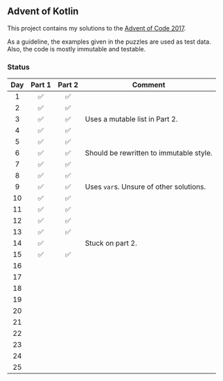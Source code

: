 ## Advent of Kotlin
This project contains my solutions to the [Advent of Code 2017](http://adventofcode.com/2017). 

As a guideline, the examples given in the puzzles are used as test data. Also, the code is mostly immutable and testable.

### Status
|  Day  |       Part 1       |       Part 2       | Comment |
| :---: | :----------------: | :----------------: | ------- |
|   1   | :white_check_mark: | :white_check_mark: |         |
|   2   | :white_check_mark: | :white_check_mark: |         |
|   3   | :white_check_mark: | :white_check_mark: | Uses a mutable list in Part 2. |
|   4   | :white_check_mark: | :white_check_mark: |         |
|   5   | :white_check_mark: | :white_check_mark: |         |
|   6   | :white_check_mark: | :white_check_mark: | Should be rewritten to immutable style. |
|   7   | :white_check_mark: | :white_check_mark: |         |
|   8   | :white_check_mark: | :white_check_mark: |         |
|   9   | :white_check_mark: | :white_check_mark: | Uses `var`s. Unsure of other solutions. |
|   10  | :white_check_mark: | :white_check_mark: |         |
|   11  | :white_check_mark: | :white_check_mark: |         |
|   12  | :white_check_mark: | :white_check_mark: |         |
|   13  | :white_check_mark: | :white_check_mark: |         |
|   14  | :white_check_mark: |                    | Stuck on part 2. |
|   15  | :white_check_mark: | :white_check_mark: |         |
|   16  |                    |                    |         |
|   17  |                    |                    |         |
|   18  |                    |                    |         |
|   19  |                    |                    |         |
|   20  |                    |                    |         |
|   21  |                    |                    |         |
|   22  |                    |                    |         |
|   23  |                    |                    |         |
|   24  |                    |                    |         |
|   25  |                    |                    |         |